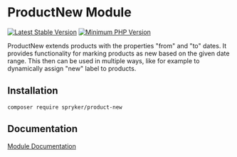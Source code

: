 # ProductNew Module
[![Latest Stable Version](https://poser.pugx.org/spryker/product-new/v/stable.svg)](https://packagist.org/packages/spryker/product-new)
[![Minimum PHP Version](https://img.shields.io/badge/php-%3E%3D%207.3-8892BF.svg)](https://php.net/)

ProductNew extends products with the properties "from" and "to" dates. It provides functionality for marking products as new based on the given date range. This then can be used in multiple ways, like for example to dynamically assign "new" label to products.

## Installation

```
composer require spryker/product-new
```

## Documentation

[Module Documentation](https://academy.spryker.com/developing_with_spryker/module_guide/products/product_new.html)
